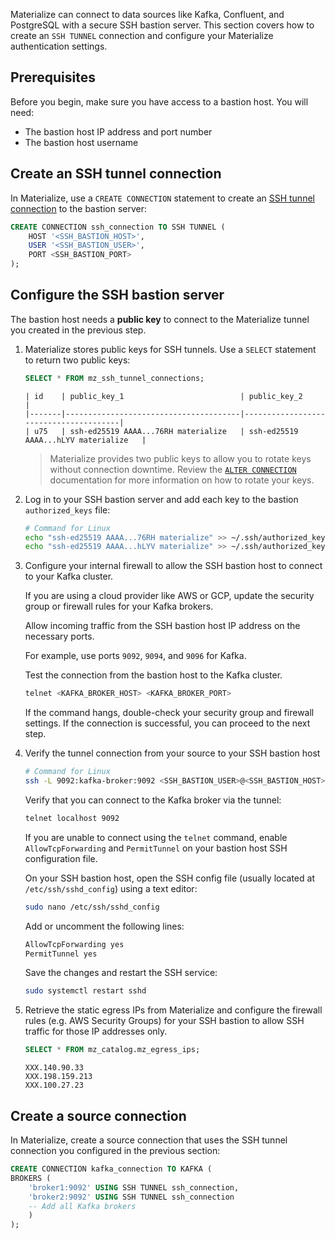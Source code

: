Materialize can connect to data sources like Kafka, Confluent, and PostgreSQL with a
secure SSH bastion server. This section covers how to create an `SSH TUNNEL`
connection and configure your Materialize authentication settings.

## Prerequisites

Before you begin, make sure you have access to a bastion host. You will need:

* The bastion host IP address and port number
* The bastion host username

## Create an SSH tunnel connection

In Materialize, use a `CREATE CONNECTION` statement to create an [SSH tunnel connection](/sql/create-connection/#ssh-tunnel) to the bastion server:

```sql
CREATE CONNECTION ssh_connection TO SSH TUNNEL (
    HOST '<SSH_BASTION_HOST>',
    USER '<SSH_BASTION_USER>',
    PORT <SSH_BASTION_PORT>
);
```

## Configure the SSH bastion server

The bastion host needs a **public key** to connect to the Materialize tunnel you
created in the previous step.

1. Materialize stores public keys for SSH tunnels. Use a `SELECT` statement to
   return two public keys:

    ```sql
    SELECT * FROM mz_ssh_tunnel_connections;
    ```

    ```
    | id    | public_key_1                          | public_key_2                          |
    |-------|---------------------------------------|---------------------------------------|
    | u75   | ssh-ed25519 AAAA...76RH materialize   | ssh-ed25519 AAAA...hLYV materialize   |
    ```


    > Materialize provides two public keys to allow you to rotate keys without
    connection downtime. Review the [`ALTER CONNECTION`](/sql/alter-connection) documentation for
    more information on how to rotate your keys.

1. Log in to your SSH bastion server and add each key to the bastion `authorized_keys` file:

    ```bash
    # Command for Linux
    echo "ssh-ed25519 AAAA...76RH materialize" >> ~/.ssh/authorized_keys
    echo "ssh-ed25519 AAAA...hLYV materialize" >> ~/.ssh/authorized_keys
    ```

3. Configure your internal firewall to allow the SSH bastion host to connect to your Kafka cluster.

    If you are using a cloud provider like AWS or GCP, update the security group or firewall rules for your Kafka brokers.

    Allow incoming traffic from the SSH bastion host IP address on the necessary ports.

    For example, use ports `9092`, `9094`, and `9096` for Kafka.

    Test the connection from the bastion host to the Kafka cluster.

    ```bash
    telnet <KAFKA_BROKER_HOST> <KAFKA_BROKER_PORT>
    ```

    If the command hangs, double-check your security group and firewall settings. If the connection is successful, you can proceed to the next step.

4. Verify the tunnel connection from your source to your SSH bastion host

    ```bash
    # Command for Linux
    ssh -L 9092:kafka-broker:9092 <SSH_BASTION_USER>@<SSH_BASTION_HOST>
    ```

    Verify that you can connect to the Kafka broker via the tunnel:

    ```bash
    telnet localhost 9092
    ```

    If you are unable to connect using the `telnet` command, enable `AllowTcpForwarding` and `PermitTunnel` on your bastion host SSH configuration file.

    On your SSH bastion host, open the SSH config file (usually located at `/etc/ssh/sshd_config`) using a text editor:

    ```bash
    sudo nano /etc/ssh/sshd_config
    ```

    Add or uncomment the following lines:

    ```bash
    AllowTcpForwarding yes
    PermitTunnel yes
    ```

    Save the changes and restart the SSH service:

    ```bash
    sudo systemctl restart sshd
    ```

5. Retrieve the static egress IPs from Materialize and configure the firewall rules (e.g. AWS Security Groups) for your SSH bastion to allow SSH traffic for those IP addresses only.

    ```sql
    SELECT * FROM mz_catalog.mz_egress_ips;
    ```

    ```
    XXX.140.90.33
    XXX.198.159.213
    XXX.100.27.23
    ```

## Create a source connection

In Materialize, create a source connection that uses the SSH tunnel connection you configured in the previous section:

```sql
CREATE CONNECTION kafka_connection TO KAFKA (
BROKERS (
    'broker1:9092' USING SSH TUNNEL ssh_connection,
    'broker2:9092' USING SSH TUNNEL ssh_connection
    -- Add all Kafka brokers
    )
);
```

